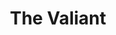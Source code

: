 ---
title: The Valiant
year: 1934
opening_date: 1934-01-09
closing_date: 
layout: productions
featured_image: 
image_caption:
image_credit:
playbill:
category:
Theatre: Theatre Jacksonville
cast:
  Jailer: Birt Byrd
  James Dyke: Charles Luckie
  The Warden: Isaac Peiser
  The Girl: Mary Keen
  Chaplain: J. Douglas Haygood
  Attendant: Carl Speh
crew:
  Director: J. Douglas Haygood
understudies:
orchestra:
external_links:
---